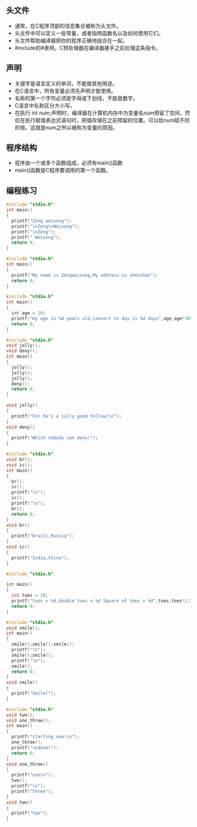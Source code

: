 ## 头文件
- 通常，在C程序顶部的信息集合被称为头文件。
- 头文件中可以定义一些常量，或者指明函数名以及如何使用它们。
- 头文件帮助编译器把你的程序正确地组合在一起。
- #include的#表明，C预处理器在编译器接手之前处理这条指令。
## 声明

- 关键字是语言定义的单词，不能做其他用途。
- 在C语言中，所有变量必须先声明才能使用。
- 名称的第一个字符必须是字母或下划线，不能是数字。
- C语言中名称区分大小写。
- 在执行 int num;声明时，编译器在计算机内存中为变量名num预留了空间，然后在执行赋值表达式语句时，把值存储在之前预留的位置。可以给num赋不同的值，这就是num之所以被称为变量的原因。
## 程序结构

- 程序由一个或多个函数组成，必须有main()函数
- main()函数是C程序要调用的第一个函数。
## 编程练习
```c
#include "stdio.h"
int main()
{
  printf("Zeng weisong");
  printf("\nZeng\nWeisong");
  printf("\nZeng");
  printf(" Weisong");
  return 0;
}
```
```c
#include "stdio.h"
int main()
{
  printf("My name is Zengweisong,My address is shenzhen");
  return 0;
}
```
```c
#include "stdio.h"
int main()
{
  int age = 20;
  printf("my age is %d years old,convert to day is %d days",age,age*365);
  return 0;
}
```
```c
#include "stdio.h"
void jolly();
void deny();
int main()
{
  jolly();
  jolly();
  jolly();
  deny();
  return 0;
}

void jolly()
{
  printf("For he's a jolly good fellow!\n");
}
void deny()
{
  printf("Which nobody can deny!");
}
```
```c
#include "stdio.h"
void br();
void ic();
int main()
{
  br();
  ic();
  printf("\n");
  ic();
  printf("\n");
  br();
  return 0;
}
void br()
{
  printf("Brazil,Russia");
}
void ic()
{
  printf("India,China");
}
```
```c
#include "stdio.h"

int main()
{
  int toes = 10;
  printf("toes = %d,double toes = %d Square of toes = %d",toes,toes*2,toes*toes);
  return 0;
}
```
```c
#include "stdio.h"
void smile();
int main()
{
  smile();smile();smile();
  printf("\n");
  smile();smile();
  printf("\n");
  smile();
  return 0;
}
void smile()
{
  printf("Smile!");
}
```
```c
#include "stdio.h"
void two();
void one_three();
int main()
{
  printf("starting now:\n");
  one_three();
  printf("\ndone!");
  return 0;
}
void one_three()
{
  printf("one\n");
  two();
  printf("\n");
  printf("three");
}
void two()
{
  printf("two");
}
```
